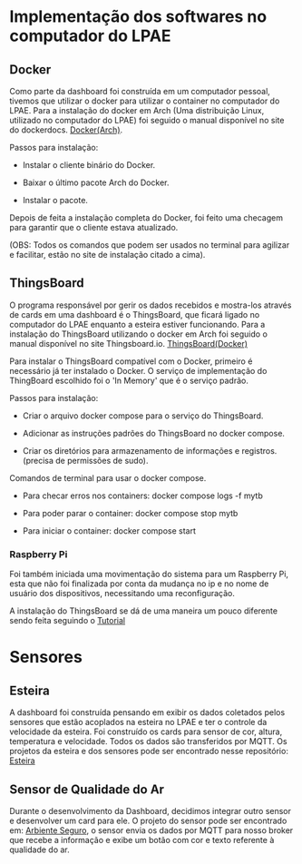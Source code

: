 # Implementação dos softwares no computador do LPAE

## Docker
Como parte da dashboard foi construída em um computador pessoal, tivemos que utilizar o docker para utilizar o container no computador do LPAE. Para a instalação do docker em Arch (Uma distribuição Linux, utilizado no computador do LPAE) foi seguido o manual disponível no site do dockerdocs. [Docker(Arch)](https://docs.docker.com/desktop/setup/install/linux/archlinux/).


Passos para instalação:

- Instalar o cliente binário do Docker.

- Baixar o último pacote Arch do Docker.

- Instalar o pacote.

Depois de feita a instalação completa do Docker, foi feito uma checagem para garantir que o cliente estava atualizado.

(OBS: Todos os comandos que podem ser usados no terminal para agilizar e facilitar, estão no site de instalação citado a cima).

## ThingsBoard
O programa responsável por gerir os dados recebidos e mostra-los através de cards em uma dashboard é o ThingsBoard, que ficará ligado no computador do LPAE enquanto a esteira estiver funcionando. Para a instalação do ThingsBoard utilizando o docker em Arch foi seguido o manual disponível no site Thingsboard.io. [ThingsBoard(Docker)](https://thingsboard.io/docs/user-guide/install/docker/)

Para instalar o ThingsBoard compatível com o Docker, primeiro é necessário já ter instalado o Docker. O serviço de implementação do ThingBoard escolhido foi o 'In Memory' que é o serviço padrão.


Passos para instalação:

- Criar o arquivo docker compose para o serviço do ThingsBoard.

- Adicionar as instruções padrões do ThingsBoard no docker compose.

- Criar os diretórios para armazenamento de informações e registros. (precisa de permissões de sudo).


Comandos de terminal para usar o docker compose.

- Para checar erros nos containers: docker compose logs -f mytb

- Para poder parar o container: docker compose stop mytb

- Para iniciar o container: docker compose start 

### Raspberry Pi

Foi também iniciada uma movimentação do sistema para um Raspberry Pi, esta que não foi finalizada por conta da mudança no ip e no nome de usuário dos dispositivos, necessitando uma reconfiguração.

A instalação do ThingsBoard se dá de uma maneira um pouco diferente sendo feita seguindo o [Tutorial](https://thingsboard.io/docs/user-guide/install/rpi/)


# Sensores

## Esteira

A dashboard foi construída pensando em exibir os dados coletados pelos sensores que estão acoplados na esteira no LPAE e ter o controle da velocidade da esteira. Foi construído os cards para sensor de cor, altura, temperatura e velocidade. Todos os dados são transferidos por MQTT.
Os projetos da esteira e dos sensores pode ser encontrado nesse repositório: [Esteira](https://github.com/WebertCris/Esteira)

## Sensor de Qualidade do Ar

Durante o desenvolvimento da Dashboard, decidimos integrar outro sensor e desenvolver um card para ele. O projeto do sensor pode ser encontrado em: [Arbiente Seguro](https://github.com/tarcizct/Arbiente-Seguro), o sensor envia os dados por MQTT para nosso broker que recebe a informação e exibe um botão com cor e texto referente à qualidade do ar.
